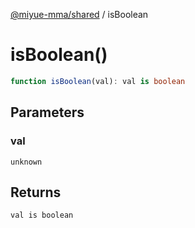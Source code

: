 [@miyue-mma/shared](../index.md) / isBoolean

# isBoolean()

```ts
function isBoolean(val): val is boolean
```

## Parameters

### val

`unknown`

## Returns

`val is boolean`
